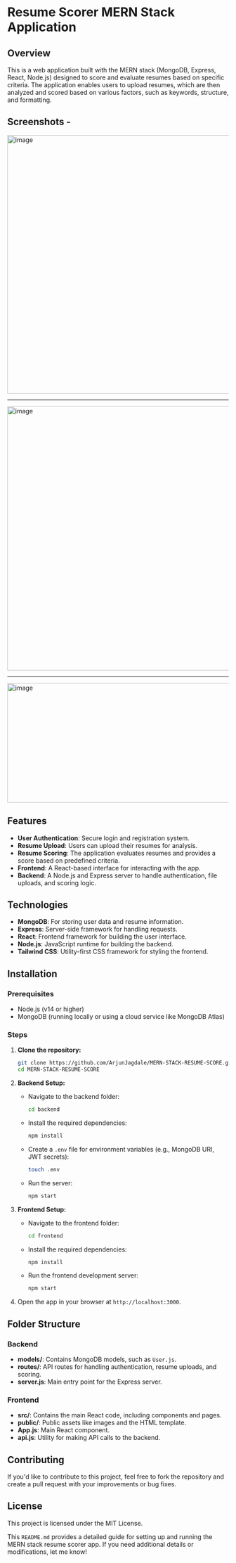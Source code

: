 # Resume Scorer MERN Stack Application


## Overview

This is a web application built with the MERN stack (MongoDB, Express, React, Node.js) designed to score and evaluate resumes based on specific criteria. The application enables users to upload resumes, which are then analyzed and scored based on various factors, such as keywords, structure, and formatting.

## Screenshots - 
<img width="1008" height="588" alt="image" src="https://github.com/user-attachments/assets/c1fc1228-e354-4bb7-a084-d91b08930284" />

---
<img width="999" height="601" alt="image" src="https://github.com/user-attachments/assets/3779f42d-7012-464a-987e-a8930a084e99" />

---
<img width="880" height="272" alt="image" src="https://github.com/user-attachments/assets/ee60e9cb-0dc1-4588-878d-20e2589b1e06" />


## Features

- **User Authentication**: Secure login and registration system.
- **Resume Upload**: Users can upload their resumes for analysis.
- **Resume Scoring**: The application evaluates resumes and provides a score based on predefined criteria.
- **Frontend**: A React-based interface for interacting with the app.
- **Backend**: A Node.js and Express server to handle authentication, file uploads, and scoring logic.

## Technologies

- **MongoDB**: For storing user data and resume information.
- **Express**: Server-side framework for handling requests.
- **React**: Frontend framework for building the user interface.
- **Node.js**: JavaScript runtime for building the backend.
- **Tailwind CSS**: Utility-first CSS framework for styling the frontend.

## Installation

### Prerequisites

- Node.js (v14 or higher)
- MongoDB (running locally or using a cloud service like MongoDB Atlas)

### Steps

1. **Clone the repository:**
   ```bash
   git clone https://github.com/ArjunJagdale/MERN-STACK-RESUME-SCORE.git
   cd MERN-STACK-RESUME-SCORE
   ```

2. **Backend Setup:**

   * Navigate to the backend folder:

     ```bash
     cd backend
     ```
   * Install the required dependencies:

     ```bash
     npm install
     ```
   * Create a `.env` file for environment variables (e.g., MongoDB URI, JWT secrets):

     ```bash
     touch .env
     ```
   * Run the server:

     ```bash
     npm start
     ```

3. **Frontend Setup:**

   * Navigate to the frontend folder:

     ```bash
     cd frontend
     ```
   * Install the required dependencies:

     ```bash
     npm install
     ```
   * Run the frontend development server:

     ```bash
     npm start
     ```

4. Open the app in your browser at `http://localhost:3000`.

## Folder Structure

### Backend

* **models/**: Contains MongoDB models, such as `User.js`.
* **routes/**: API routes for handling authentication, resume uploads, and scoring.
* **server.js**: Main entry point for the Express server.

### Frontend

* **src/**: Contains the main React code, including components and pages.
* **public/**: Public assets like images and the HTML template.
* **App.js**: Main React component.
* **api.js**: Utility for making API calls to the backend.

## Contributing

If you'd like to contribute to this project, feel free to fork the repository and create a pull request with your improvements or bug fixes.

## License

This project is licensed under the MIT License.

This `README.md` provides a detailed guide for setting up and running the MERN stack resume scorer app. If you need additional details or modifications, let me know!
